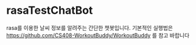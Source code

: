 # rasaTestChatBot
rasa를 이용한 날씨 정보를 알려주는 간단한 챗봇입니다.
기본적인 실행법은 https://github.com/CS408-WorkoutBuddy/WorkoutBuddy 를 참고 바랍니다
